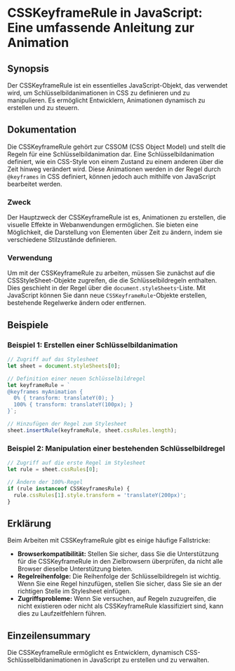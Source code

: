 <!--
Meta Description: # CSSKeyframeRule in JavaScript: Eine umfassende Anleitung zur Animation ## Synopsis Der CSSKeyframeRule ist ein essentielles JavaScript-Objekt, das v...
Meta Keywords: die, sie, csskeyframerule, der, javascript
-->

# CSSKeyframeRule in JavaScript: Eine umfassende Anleitung zur Animation

## Synopsis
Der CSSKeyframeRule ist ein essentielles JavaScript-Objekt, das verwendet wird, um Schlüsselbildanimationen in CSS zu definieren und zu manipulieren. Es ermöglicht Entwicklern, Animationen dynamisch zu erstellen und zu steuern.

## Dokumentation
Die CSSKeyframeRule gehört zur CSSOM (CSS Object Model) und stellt die Regeln für eine Schlüsselbildanimation dar. Eine Schlüsselbildanimation definiert, wie ein CSS-Style von einem Zustand zu einem anderen über die Zeit hinweg verändert wird. Diese Animationen werden in der Regel durch `@keyframes` in CSS definiert, können jedoch auch mithilfe von JavaScript bearbeitet werden.

### Zweck
Der Hauptzweck der CSSKeyframeRule ist es, Animationen zu erstellen, die visuelle Effekte in Webanwendungen ermöglichen. Sie bieten eine Möglichkeit, die Darstellung von Elementen über Zeit zu ändern, indem sie verschiedene Stilzustände definieren.

### Verwendung
Um mit der CSSKeyframeRule zu arbeiten, müssen Sie zunächst auf die CSSStyleSheet-Objekte zugreifen, die die Schlüsselbildregeln enthalten. Dies geschieht in der Regel über die `document.styleSheets`-Liste. Mit JavaScript können Sie dann neue `CSSKeyframeRule`-Objekte erstellen, bestehende Regelwerke ändern oder entfernen.

## Beispiele
### Beispiel 1: Erstellen einer Schlüsselbildanimation
```javascript
// Zugriff auf das Stylesheet
let sheet = document.styleSheets[0];

// Definition einer neuen Schlüsselbildregel
let keyframeRule = `
@keyframes myAnimation {
  0% { transform: translateY(0); }
  100% { transform: translateY(100px); }
}`;

// Hinzufügen der Regel zum Stylesheet
sheet.insertRule(keyframeRule, sheet.cssRules.length);
```

### Beispiel 2: Manipulation einer bestehenden Schlüsselbildregel
```javascript
// Zugriff auf die erste Regel im Stylesheet
let rule = sheet.cssRules[0];

// Ändern der 100%-Regel
if (rule instanceof CSSKeyframesRule) {
  rule.cssRules[1].style.transform = 'translateY(200px)';
}
```

## Erklärung
Beim Arbeiten mit CSSKeyframeRule gibt es einige häufige Fallstricke:
- **Browserkompatibilität:** Stellen Sie sicher, dass Sie die Unterstützung für die CSSKeyframeRule in den Zielbrowsern überprüfen, da nicht alle Browser dieselbe Unterstützung bieten.
- **Regelreihenfolge:** Die Reihenfolge der Schlüsselbildregeln ist wichtig. Wenn Sie eine Regel hinzufügen, stellen Sie sicher, dass Sie sie an der richtigen Stelle im Stylesheet einfügen.
- **Zugriffsprobleme:** Wenn Sie versuchen, auf Regeln zuzugreifen, die nicht existieren oder nicht als CSSKeyframeRule klassifiziert sind, kann dies zu Laufzeitfehlern führen.

## Einzeilensummary
Die CSSKeyframeRule ermöglicht es Entwicklern, dynamisch CSS-Schlüsselbildanimationen in JavaScript zu erstellen und zu verwalten.